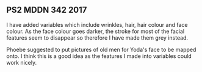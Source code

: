 ## PS2 MDDN 342 2017
 
I have added variables which include wrinkles, hair, hair colour and face colour. As the face colour goes darker, the stroke for most of the facial features seem to disappear so therefore I have made them grey instead. 

Phoebe suggested to put pictures of old men for Yoda's face to be mapped onto. I think this is a good idea as the features I made into variables could work nicely.
